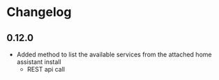 # Changelog

## 0.12.0

- Added method to list the available services from the attached home assistant install
  - REST api call
